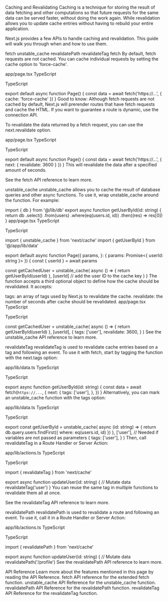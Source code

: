 Caching and Revalidating
Caching is a technique for storing the result of data fetching and other computations so that future requests for the same data can be served faster, without doing the work again. While revalidation allows you to update cache entries without having to rebuild your entire application.

Next.js provides a few APIs to handle caching and revalidation. This guide will walk you through when and how to use them.

fetch
unstable_cache
revalidatePath
revalidateTag
fetch
By default, fetch requests are not cached. You can cache individual requests by setting the cache option to 'force-cache'.

app/page.tsx
TypeScript

TypeScript

export default async function Page() {
  const data = await fetch('https://...', { cache: 'force-cache' })
}
Good to know: Although fetch requests are not cached by default, Next.js will prerender routes that have fetch requests and cache the HTML. If you want to guarantee a route is dynamic, use the connection API.

To revalidate the data returned by a fetch request, you can use the next.revalidate option.

app/page.tsx
TypeScript

TypeScript

export default async function Page() {
  const data = await fetch('https://...', { next: { revalidate: 3600 } })
}
This will revalidate the data after a specified amount of seconds.

See the fetch API reference to learn more.

unstable_cache
unstable_cache allows you to cache the result of database queries and other async functions. To use it, wrap unstable_cache around the function. For example:


import { db } from '@/lib/db'
export async function getUserById(id: string) {
  return db
    .select()
    .from(users)
    .where(eq(users.id, id))
    .then((res) => res[0])
}
app/page.tsx
TypeScript

TypeScript

import { unstable_cache } from 'next/cache'
import { getUserById } from '@/app/lib/data'
 
export default async function Page({
  params,
}: {
  params: Promise<{ userId: string }>
}) {
  const { userId } = await params
 
  const getCachedUser = unstable_cache(
    async () => {
      return getUserById(userId)
    },
    [userId] // add the user ID to the cache key
  )
}
The function accepts a third optional object to define how the cache should be revalidated. It accepts:

tags: an array of tags used by Next.js to revalidate the cache.
revalidate: the number of seconds after cache should be revalidated.
app/page.tsx
TypeScript

TypeScript

const getCachedUser = unstable_cache(
  async () => {
    return getUserById(userId)
  },
  [userId],
  {
    tags: ['user'],
    revalidate: 3600,
  }
)
See the unstable_cache API reference to learn more.

revalidateTag
revalidateTag is used to revalidate cache entries based on a tag and following an event. To use it with fetch, start by tagging the function with the next.tags option:

app/lib/data.ts
TypeScript

TypeScript

export async function getUserById(id: string) {
  const data = await fetch(`https://...`, {
    next: {
      tags: ['user'],
    },
  })
}
Alternatively, you can mark an unstable_cache function with the tags option:

app/lib/data.ts
TypeScript

TypeScript

export const getUserById = unstable_cache(
  async (id: string) => {
    return db.query.users.findFirst({ where: eq(users.id, id) })
  },
  ['user'], // Needed if variables are not passed as parameters
  {
    tags: ['user'],
  }
)
Then, call revalidateTag in a Route Handler or Server Action:

app/lib/actions.ts
TypeScript

TypeScript

import { revalidateTag } from 'next/cache'
 
export async function updateUser(id: string) {
  // Mutate data
  revalidateTag('user')
}
You can reuse the same tag in multiple functions to revalidate them all at once.

See the revalidateTag API reference to learn more.

revalidatePath
revalidatePath is used to revalidate a route and following an event. To use it, call it in a Route Handler or Server Action:

app/lib/actions.ts
TypeScript

TypeScript

import { revalidatePath } from 'next/cache'
 
export async function updateUser(id: string) {
  // Mutate data
  revalidatePath('/profile')
See the revalidatePath API reference to learn more.

API Reference
Learn more about the features mentioned in this page by reading the API Reference.
fetch
API reference for the extended fetch function.
unstable_cache
API Reference for the unstable_cache function.
revalidatePath
API Reference for the revalidatePath function.
revalidateTag
API Reference for the revalidateTag function.